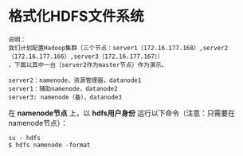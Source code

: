 格式化HDFS文件系统
=================================================================================
```
说明：
我们计划配置Hadoop集群（三个节点：server1（172.16.177.168）,server2（172.16.177.166）,server3（172.16.177.167））
，下面以其中一台（server2作为master节点）作为演示。

server2：namenode，资源管理器，datanode1
server1：辅助namenode，datanode2
server3: namenode（备），datanode3
```
在 **namenode节点** 上，以 **hdfs用户身份** 运行以下命令（注意：只需要在namenode节点）：
```shell
su - hdfs
$ hdfs namenode -format
```
